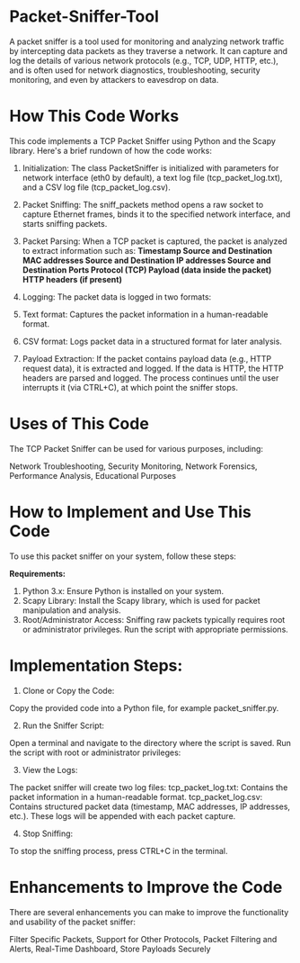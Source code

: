 # Packet-Sniffer-Tool
A packet sniffer is a tool used for monitoring and analyzing network traffic by intercepting data packets as they traverse a network. It can capture and log the details of various network protocols (e.g., TCP, UDP, HTTP, etc.), and is often used for network diagnostics, troubleshooting, security monitoring, and even by attackers to eavesdrop on data.

# How This Code Works 
This code implements a TCP Packet Sniffer using Python and the Scapy library. Here's a brief rundown of how the code works:

1. Initialization: The class PacketSniffer is initialized with parameters for network interface (eth0 by default), a text log file (tcp_packet_log.txt), and a CSV log file (tcp_packet_log.csv).
   
2. Packet Sniffing: The sniff_packets method opens a raw socket to capture Ethernet frames, binds it to the specified network interface, and starts sniffing packets.

3. Packet Parsing: When a TCP packet is captured, the packet is analyzed to extract information such as:
**Timestamp
Source and Destination MAC addresses
Source and Destination IP addresses
Source and Destination Ports
Protocol (TCP)
Payload (data inside the packet)
HTTP headers (if present)**


4. Logging: The packet data is logged in two formats:

5. Text format: Captures the packet information in a human-readable format.
   
6. CSV format: Logs packet data in a structured format for later analysis.

7. Payload Extraction: If the packet contains payload data (e.g., HTTP request data), it is extracted and logged. If the data is HTTP, the HTTP headers are parsed and logged.
The process continues until the user interrupts it (via CTRL+C), at which point the sniffer stops.

# Uses of This Code
The TCP Packet Sniffer can be used for various purposes, including:

Network Troubleshooting, Security Monitoring, Network Forensics, Performance Analysis, Educational Purposes

# How to Implement and Use This Code

To use this packet sniffer on your system, follow these steps:

**Requirements:**

1. Python 3.x: Ensure Python is installed on your system.
2. Scapy Library: Install the Scapy library, which is used for packet manipulation and analysis.
3. Root/Administrator Access: Sniffing raw packets typically requires root or administrator privileges. Run the script with appropriate permissions.

# Implementation Steps:

1. Clone or Copy the Code:

Copy the provided code into a Python file, for example packet_sniffer.py.

2. Run the Sniffer Script:

Open a terminal and navigate to the directory where the script is saved.
Run the script with root or administrator privileges:

3. View the Logs:

The packet sniffer will create two log files:
tcp_packet_log.txt: Contains the packet information in a human-readable format.
tcp_packet_log.csv: Contains structured packet data (timestamp, MAC addresses, IP addresses, etc.).
These logs will be appended with each packet capture.

4. Stop Sniffing:

To stop the sniffing process, press CTRL+C in the terminal.


# Enhancements to Improve the Code
There are several enhancements you can make to improve the functionality and usability of the packet sniffer:

Filter Specific Packets, Support for Other Protocols, Packet Filtering and Alerts, Real-Time Dashboard, Store Payloads Securely
